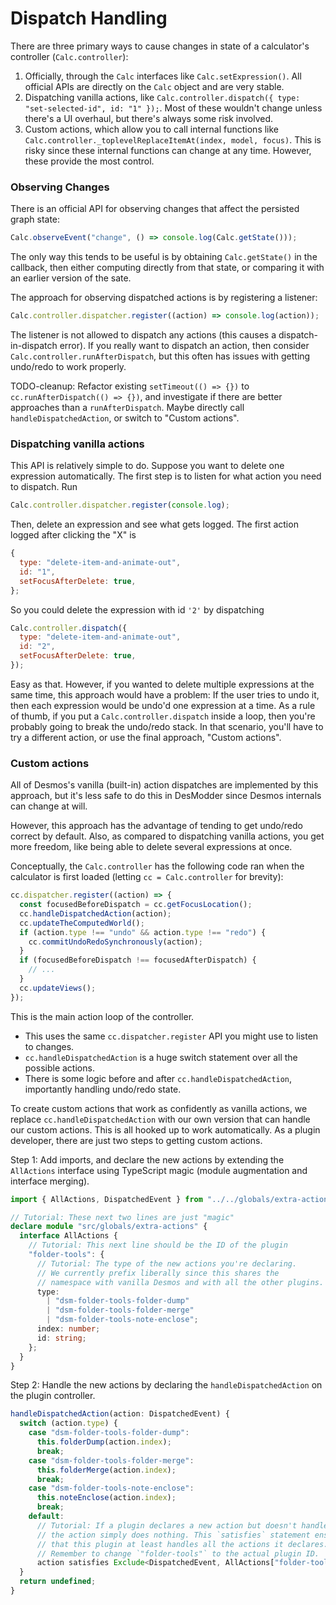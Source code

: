 # Dispatch Handling

There are three primary ways to cause changes in state of a calculator's controller (`Calc.controller`):

1. Officially, through the `Calc` interfaces like `Calc.setExpression()`. All official APIs are directly on the `Calc` object and are very stable.
2. Dispatching vanilla actions, like `Calc.controller.dispatch({ type: "set-selected-id", id: "1" });`. Most of these wouldn't change unless there's a UI overhaul, but there's always some risk involved.
3. Custom actions, which allow you to call internal functions like `Calc.controller._toplevelReplaceItemAt(index, model, focus)`. This is risky since these internal functions can change at any time. However, these provide the most control.

### Observing Changes

There is an official API for observing changes that affect the persisted graph state:

```js
Calc.observeEvent("change", () => console.log(Calc.getState()));
```

The only way this tends to be useful is by obtaining `Calc.getState()` in the callback, then either computing directly from that state, or comparing it with an earlier version of the sate.

The approach for observing dispatched actions is by registering a listener:

```js
Calc.controller.dispatcher.register((action) => console.log(action));
```

The listener is not allowed to dispatch any actions (this causes a dispatch-in-dispatch error). If you really want to dispatch an action, then consider `Calc.controller.runAfterDispatch`, but this often has issues with getting undo/redo to work properly.

TODO-cleanup: Refactor existing `setTimeout(() => {})` to `cc.runAfterDispatch(() => {})`, and investigate if there are better approaches than a `runAfterDispatch`. Maybe directly call `handleDispatchedAction`, or switch to "Custom actions".

### Dispatching vanilla actions

This API is relatively simple to do. Suppose you want to delete one expression automatically. The first step is to listen for what action you need to dispatch. Run

```js
Calc.controller.dispatcher.register(console.log);
```

Then, delete an expression and see what gets logged. The first action logged after clicking the "X" is

```js
{
  type: "delete-item-and-animate-out",
  id: "1",
  setFocusAfterDelete: true,
};
```

So you could delete the expression with id `'2'` by dispatching

```js
Calc.controller.dispatch({
  type: "delete-item-and-animate-out",
  id: "2",
  setFocusAfterDelete: true,
});
```

Easy as that. However, if you wanted to delete multiple expressions at the same time, this approach would have a problem: If the user tries to undo it, then each expression would be undo'd one expression at a time. As a rule of thumb, if you put a `Calc.controller.dispatch` inside a loop, then you're probably going to break the undo/redo stack. In that scenario, you'll have to try a different action, or use the final approach, "Custom actions".

### Custom actions

All of Desmos's vanilla (built-in) action dispatches are implemented by this approach, but it's less safe to do this in DesModder since Desmos internals can change at will.

However, this approach has the advantage of tending to get undo/redo correct by default. Also, as compared to dispatching vanilla actions, you get more freedom, like being able to delete several expressions at once.

Conceptually, the `Calc.controller` has the following code ran when the calculator is first loaded (letting `cc = Calc.controller` for brevity):

```js
cc.dispatcher.register((action) => {
  const focusedBeforeDispatch = cc.getFocusLocation();
  cc.handleDispatchedAction(action);
  cc.updateTheComputedWorld();
  if (action.type !== "undo" && action.type !== "redo") {
    cc.commitUndoRedoSynchronously(action);
  }
  if (focusedBeforeDispatch !== focusedAfterDispatch) {
    // ...
  }
  cc.updateViews();
});
```

This is the main action loop of the controller.

- This uses the same `cc.dispatcher.register` API you might use to listen to changes.
- `cc.handleDispatchedAction` is a huge switch statement over all the possible actions.
- There is some logic before and after `cc.handleDispatchedAction`, importantly handling undo/redo state.

To create custom actions that work as confidently as vanilla actions, we replace `cc.handleDispatchedAction` with our own version that can handle our custom actions. This is all hooked up to work automatically. As a plugin developer, there are just two steps to getting custom actions.

Step 1: Add imports, and declare the new actions by extending the `AllActions` interface using TypeScript magic (module augmentation and interface merging).

```ts
import { AllActions, DispatchedEvent } from "../../globals/extra-actions";

// Tutorial: These next two lines are just "magic"
declare module "src/globals/extra-actions" {
  interface AllActions {
    // Tutorial: This next line should be the ID of the plugin
    "folder-tools": {
      // Tutorial: The type of the new actions you're declaring.
      // We currently prefix liberally since this shares the
      // namespace with vanilla Desmos and with all the other plugins.
      type:
        | "dsm-folder-tools-folder-dump"
        | "dsm-folder-tools-folder-merge"
        | "dsm-folder-tools-note-enclose";
      index: number;
      id: string;
    };
  }
}
```

Step 2: Handle the new actions by declaring the `handleDispatchedAction` on the plugin controller.

```ts
handleDispatchedAction(action: DispatchedEvent) {
  switch (action.type) {
    case "dsm-folder-tools-folder-dump":
      this.folderDump(action.index);
      break;
    case "dsm-folder-tools-folder-merge":
      this.folderMerge(action.index);
      break;
    case "dsm-folder-tools-note-enclose":
      this.noteEnclose(action.index);
      break;
    default:
      // Tutorial: If a plugin declares a new action but doesn't handle it, then
      // the action simply does nothing. This `satisfies` statement ensures
      // that this plugin at least handles all the actions it declares.
      // Remember to change `"folder-tools"` to the actual plugin ID.
      action satisfies Exclude<DispatchedEvent, AllActions["folder-tools"]>;
  }
  return undefined;
}
```
